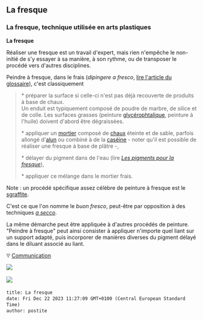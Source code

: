 ## La fresque
### La fresque, technique utilisée en arts plastiques
 **La fresque**

Réaliser une fresque est un travail d'expert, mais rien n'empêche le non-initié de s'y essayer à sa manière, à son rythme, ou de transposer le procédé vers d'autres disciplines.

Peindre à fresque, dans le frais (_dipingere a fresco_, [lire l'article du glossaire](fresquegloss.html)), c'est classiquement

> \* préparer la surface si celle-ci n'est pas déjà recouverte de produits à base de chaux.  
> Un enduit est typiquement composé de poudre de marbre, de silice et de colle. Les surfaces grasses (peinture [glycérophtalique](glycerophtalique.html), peinture à l'huile) doivent d'abord être dégraissées.
> 
> \* appliquer un [mortier](mortier.html) composé de [chaux](chaux.html) éteinte et de sable, parfois allongé d'[alun](alun.html) ou combiné à de la [caséine](caseine.html) - noter qu'il est possible de réaliser une fresque à base de plâtre -,
> 
> \* délayer du pigment dans de l'eau (lire _[Les pigments pour la fresque](pourlafresque.html)_),
> 
> \* appliquer ce mélange dans le mortier frais.

Note : un procédé spécifique assez célèbre de peinture à fresque est le [sgraffite](gratte.html#sgraffite).

C'est ce que l'on nomme le _buon fresco_, peut-être par opposition à des techniques _[a secco](asecco.html)_.

La même démarche peut être appliquée à d'autres procédés de peinture. "Peindre à fresque" peut ainsi consister à appliquer n'importe quel liant sur un support adapté, puis incorporer de manières diverses du pigment délayé dans le diluant associé au liant.



![](images/flechebas.gif) [Communication](http://www.artrealite.com/annonceurs.htm) 

[![](https://cbonvin.fr/sites/regie.artrealite.com/visuels/campagne1.png)](index-2.html#20131014)

![](https://cbonvin.fr/sites/regie.artrealite.com/visuels/campagne2.png)
```
title: La fresque
date: Fri Dec 22 2023 11:27:09 GMT+0100 (Central European Standard Time)
author: postite
```
